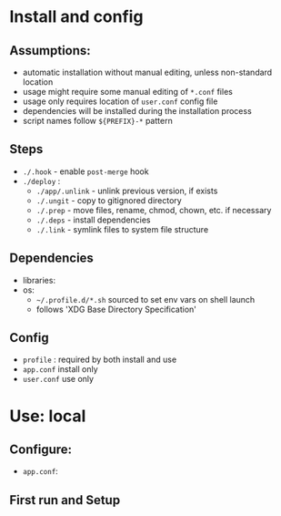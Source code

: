 # Install and config
## Assumptions:
- automatic installation without manual editing, unless non-standard location
- usage might require some manual editing of `*.conf` files
- usage only requires location of `user.conf` config file
- dependencies will be installed during the installation process
- script names follow `${PREFIX}-*` pattern

## Steps
- `./.hook` - enable `post-merge` hook
- `./deploy` :
    - `./app/.unlink` - unlink previous version, if exists
    - `./.ungit` - copy to gitignored directory
    - `./.prep` - move files, rename, chmod, chown, etc. if necessary
    - `./.deps` - install dependencies
    - `./.link` - symlink files to system file structure

## Dependencies
- libraries:
- os:
    - `~/.profile.d/*.sh` sourced to set env vars on shell launch
    - follows 'XDG Base Directory Specification'

## Config
- `profile` : required by both install and use
- `app.conf` install only
- `user.conf` use only

# Use: local
## Configure:
- `app.conf`:
## First run and Setup
